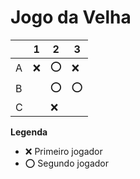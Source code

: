 # Jogo da Velha

|   | 1 | 2 | 3 |
|---|---|---|---|
| A | ❌  | ⭕  |  ❌ |
| B |   | ⭕  | ⭕  |
| C |   |  ❌ |   |

**Legenda**

- ❌ Primeiro jogador 
- ⭕ Segundo jogador
